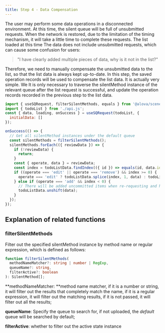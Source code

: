 ```yaml
---
title: Step 4 - Data Compensation
---
```


The user may perform some data operations in a disconnected environment. At this time, the silent queue will be full of unsubmitted requests. When the network is restored, due to the limitation of the timing mechanism, it will take a little time to complete these requests. The list loaded at this time The data does not include unsubmitted requests, which can cause some confusion for users:

> "I have clearly added multiple pieces of data, why is it not in the list?"

Therefore, we need to manually compensate the unsubmitted data to the list, so that the list data is always kept up-to-date. In this step, the saved operation records will be used to compensate the list data. It is actually very simple. We It is only necessary to traverse the silentMethod instance of the relevant queue after the list request is successful, and update the operation records recorded in the previous step to the list data.

```javascript
import { useSQRequest, filterSilentMethods, equals } from '@alova/scene-vue';
import { todoList } from './api.js';
const { data, loading, onSuccess } = useSQRequest(todoList, {
  initialData: []
});

onSuccess(() => {
  // Get all silentMethod instances under the default queue
  const silentMethods = filterSilentMethods();
  silentMethods.forEach(({ reviewData }) => {
    if (!reviewData) {
      return;
    }
    const { operate, data } = reviewData;
    const index = todoListData.findIndex(({ id }) => equals(id, data.id));
    if ((operate === 'edit' || operate === 'remove') && index >= 0) {
      operate === 'edit' ? todoListData.splice(index, 1, data) : todoListData.splice(index, 1);
    } else if (operate === 'add' && index < 0) {
      // There will be added uncommitted items when re-requesting and hitting the cache, these need to be filtered
      todoListData.unshift(data);
    }
  });
});
```

## Explanation of related functions

### filterSilentMethods

Filter out the specified silentMethod instance by method name or regular expression, which is defined as follows:

```typescript
function filterSilentMethods(
  methodNameMatcher?: string | number | RegExp,
  queueName?: string,
  filterActive?: boolean
): SilentMethod[];
```

**methodNameMatcher: **method name matcher, if it is a number or string, it will filter out the results that completely match the name, if it is a regular expression, it will filter out the matching results, if it is not passed, it will filter out all the results;

**queueName**: Specify the queue to search for, if not uploaded, the _default_ queue will be searched by default;

**filterActive**: whether to filter out the active state instance
